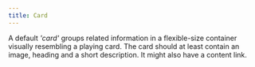 ```yaml
---
title: Card
---
```


A default *'card'* groups related information in a flexible-size container visually resembling a playing card.
The card should at least contain an image, heading and a short description. It might also have a content link.
